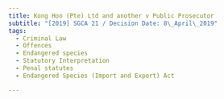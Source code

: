```yaml
---
title: Kong Hoo (Pte) Ltd and another v Public Prosecutor
subtitle: "[2019] SGCA 21 / Decision Date: 8\_April\_2019"
tags:
  - Criminal Law
  - Offences
  - Endangered species
  - Statutory Interpretation
  - Penal statutes
  - Endangered Species (Import and Export) Act

---
```

